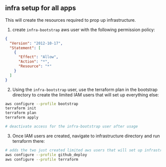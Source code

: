 ## infra setup for all apps

This will create the resources required to prop up infrastructure. 

1. create `infra-bootstrap` aws user with the following permission policy:
```json
{
  "Version": "2012-10-17",
  "Statement": [
    {
      "Effect": "Allow",
      "Action": "*",
      "Resource": "*"
    }
  ]
}
```

2. Using the `infra-bootstrap` user, use the terraform plan in the bootstrap directory to create the limited IAM users that will set up everything else:
```bash
aws configure --profile bootstrap
terraform init 
terraform plan 
terraform apply

# deactivate access for the infra-bootstrap user after usage
```

3. Once IAM users are created, navigate to infrastructure directory and run terraform there:
```bash
# adds the two just created limited aws users that will set up infrastructure
aws configure --profile github_deploy
aws configure --profile terraform
```